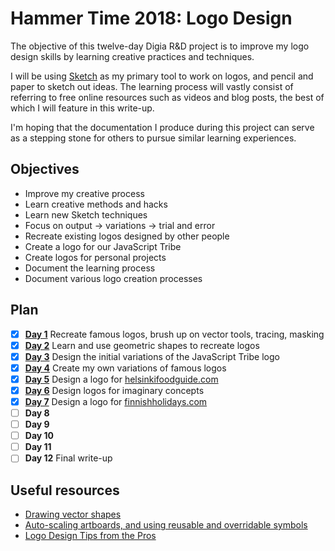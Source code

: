 # Hammer Time 2018: Logo Design

The objective of this twelve-day Digia R&D project is to improve my logo design skills by learning creative practices and techniques.

I will be using [Sketch](https://www.sketchapp.com) as my primary tool to work on logos, and pencil and paper to sketch out ideas. The learning process will vastly consist of referring to free online resources such as videos and blog posts, the best of which I will feature in this write-up.

I'm hoping that the documentation I produce during this project can serve as a stepping stone for others to pursue similar learning experiences.

## Objectives

- Improve my creative process
- Learn creative methods and hacks
- Learn new Sketch techniques
- Focus on output -> variations -> trial and error
- Recreate existing logos designed by other people
- Create a logo for our JavaScript Tribe
- Create logos for personal projects
- Document the learning process
- Document various logo creation processes

## Plan

- [x] [**Day 1**](docs/day-01.md) Recreate famous logos, brush up on vector tools, tracing, masking
- [x] [**Day 2**](docs/day-02.md) Learn and use geometric shapes to recreate logos
- [x] [**Day 3**](docs/day-03.md) Design the initial variations of the JavaScript Tribe logo
- [x] [**Day 4**](docs/day-04.md) Create my own variations of famous logos
- [x] [**Day 5**](docs/day-05.md) Design a logo for [helsinkifoodguide.com](https://helsinkifoodguide.com)
- [x] [**Day 6**](docs/day-06.md) Design logos for imaginary concepts
- [x] [**Day 7**](docs/day-07.md) Design a logo for [finnishholidays.com](https://finnishholidays.com)
- [ ] **Day 8**
- [ ] **Day 9**
- [ ] **Day 10**
- [ ] **Day 11**
- [ ] **Day 12** Final write-up

## Useful resources

- [Drawing vector shapes](https://www.youtube.com/watch?v=GWueR0dgt2A)
- [Auto-scaling artboards, and using reusable and overridable symbols](https://www.youtube.com/watch?v=73rxh6tiWbU)
- [Logo Design Tips from the Pros](https://www.creativebloq.com/graphic-design/pro-guide-logo-design-21221)
